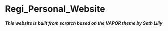# Regi_Personal_Website

##### This website is built from scratch based on the VAPOR theme by Seth Lilly
